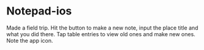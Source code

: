Notepad-ios
===========
Made a field trip. Hit the button to make a new note, input the place title and what you did there. Tap table entries to view old ones and make new ones. Note the app icon.
